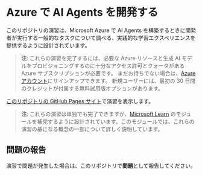 # Azure で AI Agents を開発する

このリポジトリの演習は、Microsoft Azure で AI Agents を構築するときに開発者が実行する一般的なタスクについて調べる、実践的な学習エクスペリエンスを提供するように設計されています。

> **注**: これらの演習を完了するには、必要な Azure リソースと生成 AI モデルをプロビジョニングするのに十分なアクセス許可とクォータがある Azure サブスクリプションが必要です。 まだお持ちでない場合は、[Azure アカウント](https://azure.microsoft.com/free)にサインアップできます。 新規ユーザーには、最初の 30 日間のクレジットが付属する無料試用版オプションがあります。

[このリポジトリの GitHub Pages サイト](https://go.microsoft.com/fwlink/?linkid=2310820)で演習を表示します。

> **注**: これらの演習は単独でも完了できますが、[Microsoft Learn](https://learn.microsoft.com/training/paths/develop-ai-agents-on-azure/) のモジュールを補完するように設計されています。このモジュールでは、これらの演習の基になる概念の一部について詳しく説明しています。

## 問題の報告

演習で問題が発生した場合は、このリポジトリで**問題**として報告してください。

